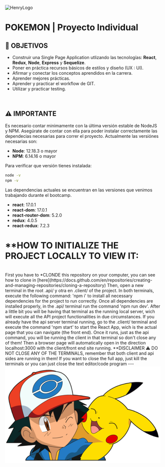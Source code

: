 ![HenryLogo](https://d31uz8lwfmyn8g.cloudfront.net/Assets/logo-henry-white-lg.png)

# **POKEMON** | Proyecto Individual

## **📌 OBJETIVOS**

-  Construir una Single Page Application utlizando las tecnologías: **React**, **Redux**, **Node**, **Express** y **Sequelize**.
-  Poner en práctica recursos básicos de estilos y diseño (UX : UI).
-  Afirmar y conectar los conceptos aprendidos en la carrera.
-  Aprender mejores prácticas.
-  Aprender y practicar el workflow de GIT.
-  Utilizar y practicar testing.

<br />


## **⚠️ IMPORTANTE**

Es necesario contar minimamente con la última versión estable de NodeJS y NPM. Asegúrate de contar con ella para poder instalar correctamente las dependecias necesarias para correr el proyecto. Actualmente las versiónes necesarias son:

-  **Node**: 12.18.3 o mayor
-  **NPM**: 6.14.16 o mayor

Para verificar que versión tienes instalada:

```bash
node -v
npm -v
```
 Las dependencias actuales se encuentran en las versiones que venimos trabajando durante el bootcamp.

-  **react**: 17.0.1
-  **react-dom**: 17.0.1
-  **react-router-dom**: 5.2.0
-  **redux**: 4.0.5
-  **react-redux**: 7.2.3

# **HOW TO INITIALIZE THE PROJECT LOCALLY TO VIEW IT:
<br/>
   First you have to *CLONDE this repository on your computer, you can see how to clone in [here](https://docs.github.com/en/repositories/creating-and-managing-repositories/cloning-a-repository)
   Then, open a new terminal in the root .api/ y otra en .client/ of the project.
   In both terminals, execute the following command: 'npm i' to install all necessary dependencies for the project to run correctly.
   Once all dependencies are installed properly, in the .api/ terminal run the command 'npm run dev'. After a little bit you will be having that terminal as the running local server, wich will execute all the API project functionalities in due circumstances.
   If you already have the api server terminal running, go to the .client/ terminal and execute the command 'npm start' to start the React App, wich is the actual page that you can navigate (the front end). Once it runs, just as the api command, you will be running the client in that terminal so don't close any of them! Then a browser page will automatically open in the direction localhost:3000 with the client/front end site running.
   **DISCLAIMER ⚠ DO NOT CLOSE ANY OF THE TERMINALS, remember that both client and api sides are running in them! If you want to close the full app, just kill the terminals or you can just close the text editor/code program
---

<br />

<img src="./pokemon.png" alt="" />
